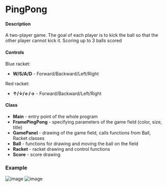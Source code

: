 # PingPong

#### **Description**
A two-player game. The goal of each player is to kick the ball so that the other player cannot kick it. Scoring up to 3 balls scored

#### **Controls** 
  Blue racket:
   * **W/S/A/D** - Forward/Backward/Left/Right
   
  Red racket:
   * **↑/↓/←/→** - Forward/Backward/Left/Right

#### **Class** 
  * **Main** - entry point of the whole program
  * **FramePingPong** - specifying parameters of the game field (color, size, title)
  * **GamePanel** - drawing of the game field, calls functions from Ball, Racket classes
  * **Ball** - functions for drawing and moving the ball on the field
  * **Racket** - racket drawing and control functions
  * **Score** - score drawing
  
  
### Example
![image](https://user-images.githubusercontent.com/86295099/231857444-3eb1a583-472d-44a5-8eae-ddf3421fc9ed.png)
![image](https://user-images.githubusercontent.com/86295099/231860330-0c863a4c-0132-4611-88f8-7274f2e9ad0f.png)

